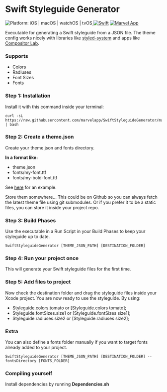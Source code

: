 # Swift Styleguide Generator
<img src="https://img.shields.io/badge/platform-iOS%20%7C%20macOS%20%7C%20watchOS%20%7C%20tvOS-FFC82C.svg" style="max-height: 300px;" alt="Platform: iOS | macOS | watchOS | tvOS"><a href="https://developer.apple.com/swift/"> <img src="https://img.shields.io/badge/Swift-4.0-orange.svg?style=flat" style="max-height: 300px;" alt="Swift"/></a> <a href="http://twitter.com/marvelapp"><img src="https://img.shields.io/badge/Twitter-@marvelapp-blue.svg?style=flat" style="max-height: 300px;" alt="Marvel App"/></a>

Executable for generating a Swift styleguide from a JSON file. The theme config works nicely with libraries like [styled-system](https://github.com/jxnblk/styled-system) and apps like [Compositor Lab](compositor.io/lab).

### Supports
- Colors
- Radiuses
- Font Sizes
- Fonts

### Step 1: Installation

Install it with this command inside your terminal:

```
curl -sL https://raw.githubusercontent.com/marvelapp/SwiftStyleguideGenerator/master/Install.sh | bash
```

### Step 2: Create a theme.json

Create your theme.json and fonts directory.

**In a format like:**
- theme.json
- fonts/my-font.ttf
- fonts/my-bold-font.ttf

See [here](SwiftStyleguideGenerator/Tests/Example) for an example.

Store them somewhere...
This could be on Github so you can always fetch the latest theme file using git submodules.
Or if you prefer it to be a static files, you can store it inside your project repo.

### Step 3: Build Phases
Use the executable in a Run Script in your Build Phases to keep your styleguide up to date.

```
SwiftStyleguideGenerator [THEME_JSON_PATH] [DESTINATION_FOLDER]
```

### Step 4: Run your project once
This will generate your Swift styleguide files for the first time.

### Step 5: Add files to project
Now check the destination folder and drag the styleguide files inside your Xcode project.
You are now ready to use the styleguide. By using:
- Styleguide.colors.tomato or [Styleguide.colors tomato];
- Styleguide.fontSizes.size1 or [Styleguide.fontSizes size1];
- Styleguide.radiuses.size2 or [Styleguide.radiuses size2];

### Extra
You can also define a fonts folder manually if you want to target fonts already added to your project.

```
SwiftStyleguideGenerator [THEME_JSON_PATH] [DESTINATION_FOLDER] --fontsDirectory [FONTS_FOLDER]
```

### Compiling yourself

Install dependencies by running **Dependencies.sh**
